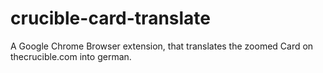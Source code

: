 # crucible-card-translate

A Google Chrome Browser extension, that translates the zoomed Card on thecrucible.com into german.
